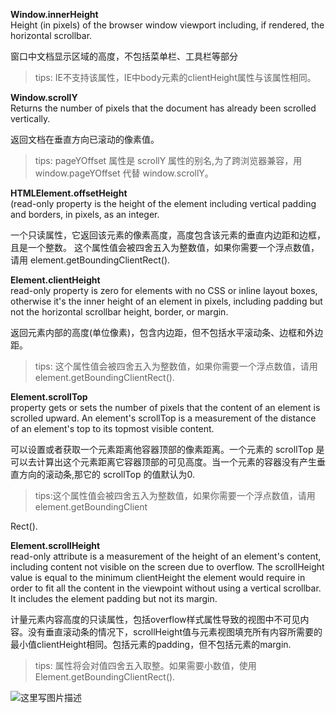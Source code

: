 
**Window.innerHeight**   
Height (in pixels) of the browser window viewport including, if rendered, the horizontal scrollbar.

窗口中文档显示区域的高度，不包括菜单栏、工具栏等部分

> tips: IE不支持该属性，IE中body元素的clientHeight属性与该属性相同。

**Window.scrollY**   
Returns the number of pixels that the document has already been scrolled vertically.

返回文档在垂直方向已滚动的像素值。
  

> tips: pageYOffset 属性是 scrollY 属性的别名,为了跨浏览器兼容，用 window.pageYOffset 代替
> window.scrollY。

**HTMLElement.offsetHeight**  
(read-only property is the height of the element including vertical padding and borders, in pixels, as an integer.

一个只读属性，它返回该元素的像素高度，高度包含该元素的垂直内边距和边框，且是一个整数。
  这个属性值会被四舍五入为整数值，如果你需要一个浮点数值，请用 element.getBoundingClientRect().

**Element.clientHeight**   
read-only property is zero for elements with no CSS or inline layout boxes, otherwise it's  the inner height of an element in pixels, including padding but not the horizontal scrollbar height, border, or margin.

返回元素内部的高度(单位像素)，包含内边距，但不包括水平滚动条、边框和外边距。
  

> tips: 这个属性值会被四舍五入为整数值，如果你需要一个浮点数值，请用 element.getBoundingClientRect().

**Element.scrollTop**   
property gets or sets the number of pixels that the content of an element is scrolled upward. An element's scrollTop is a measurement of the distance of an element's top to its topmost visible content. 

可以设置或者获取一个元素距离他容器顶部的像素距离。一个元素的 scrollTop 是可以去计算出这个元素距离它容器顶部的可见高度。当一个元素的容器没有产生垂直方向的滚动条,那它的 scrollTop 的值默认为0.
  

> tips:这个属性值会被四舍五入为整数值，如果你需要一个浮点数值，请用 element.getBoundingClient

Rect().

**Element.scrollHeight**    
read-only attribute is a measurement of the height of an element's content, including content not visible on the screen due to overflow. The scrollHeight value is equal to the minimum clientHeight the element would require in order to fit all the content in the viewpoint without using a vertical scrollbar. It includes the element padding but not its margin.

计量元素内容高度的只读属性，包括overflow样式属性导致的视图中不可见内容。没有垂直滚动条的情况下，scrollHeight值与元素视图填充所有内容所需要的最小值clientHeight相同。包括元素的padding，但不包括元素的margin.

> tips: 属性将会对值四舍五入取整。如果需要小数值，使用Element.getBoundingClientRect().


![这里写图片描述](http://img.blog.csdn.net/20160705180938895)
